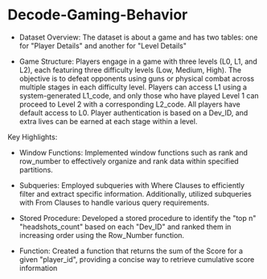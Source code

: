# Decode-Gaming-Behavior


- Dataset Overview: The dataset is about a game and has two tables: one for "Player Details" and another for "Level Details"

- Game Structure: Players engage in a game with three levels (L0, L1, and L2), each featuring three difficulty levels (Low, Medium, High). The objective is to defeat opponents using guns or physical combat across multiple stages in each difficulty level. Players can access L1 using a system-generated L1_code, and only those who have played Level 1 can proceed to Level 2 with a corresponding L2_code. All players have default access to L0. Player authentication is based on a Dev_ID, and extra lives can be earned at each stage within a level.


Key Highlights:

- Window Functions: Implemented window functions such as rank and row_number to effectively organize and rank data within specified partitions.

- Subqueries: Employed subqueries with Where Clauses to efficiently filter and extract specific information. Additionally, utilized subqueries with From Clauses to handle various query requirements.

- Stored Procedure: Developed a stored procedure to identify the "top n" "headshots_count" based on each "Dev_ID" and ranked them in increasing order using the Row_Number function.

- Function: Created a function that returns the sum of the Score for a given "player_id", providing a concise way to retrieve cumulative score information
